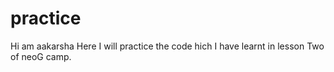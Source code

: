 # practice
 Hi am aakarsha Here I will practice the code hich I have learnt in lesson Two of neoG camp. 
